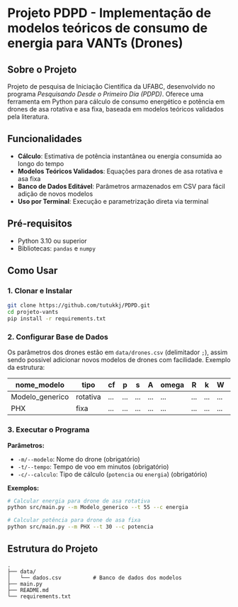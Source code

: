 # Projeto PDPD - Implementação de modelos teóricos de consumo de energia para VANTs (Drones)

## Sobre o Projeto
Projeto de pesquisa de Iniciação Científica da UFABC, desenvolvido no programa *Pesquisando Desde o Primeiro Dia (PDPD)*. Oferece uma ferramenta em Python para cálculo de consumo energético e potência em drones de asa rotativa e asa fixa, baseada em modelos teóricos validados pela literatura.

##  Funcionalidades
- **Cálculo**: Estimativa de potência instantânea ou energia consumida ao longo do tempo
- **Modelos Teóricos Validados**: Equações para drones de asa rotativa e asa fixa
- **Banco de Dados Editável**: Parâmetros armazenados em CSV para fácil adição de novos modelos
- **Uso por Terminal**: Execução e parametrização direta via terminal

##  Pré-requisitos
- Python 3.10 ou superior
- Bibliotecas: `pandas` e `numpy`

## Como Usar

### 1. Clonar e Instalar
```bash
git clone https://github.com/tutukkj/PDPD.git
cd projeto-vants
pip install -r requirements.txt
```

### 2. Configurar Base de Dados
Os parâmetros dos drones estão em `data/drones.csv` (delimitador `;`), assim sendo possivel adicionar novos modelos de drones com facilidade. Exemplo da estrutura:

| nome_modelo              | tipo     | cf | p  | s  | A   | omega | R  | k  | W   | Utip | V  | v0 | d0 | Cd0 | ar | e  | T  |
|----------------------|----------|----|----|----|-----|-------|----|----|-----|------|----|----|----|-----|----|----|----|
| Modelo_generico      | rotativa | ...| ...| ...| ... | ...  | ...| ...| ... | ... | ...| ...| ...| ... | ...| ...| ...|
| PHX                  | fixa     | ...| ...| ...| ... | ...  | ...| ...| ... | ... | ...| ...| ...| ... | ...| ...| ...|

### 3. Executar o Programa
**Parâmetros:**
- `-m/--modelo`: Nome do drone (obrigatório)
- `-t/--tempo`: Tempo de voo em minutos (obrigatório)
- `-c/--calculo`: Tipo de cálculo (`potencia` ou `energia`) (obrigatório)

**Exemplos:**
```bash
# Calcular energia para drone de asa rotativa
python src/main.py --m Modelo_generico --t 55 --c energia

# Calcular potência para drone de asa fixa
python src/main.py --m PHX --t 30 --c potencia
```

## Estrutura do Projeto
```
.
├── data/
│   └── dados.csv          # Banco de dados dos modelos
├── main.py 
├── README.md
└── requirements.txt
```
